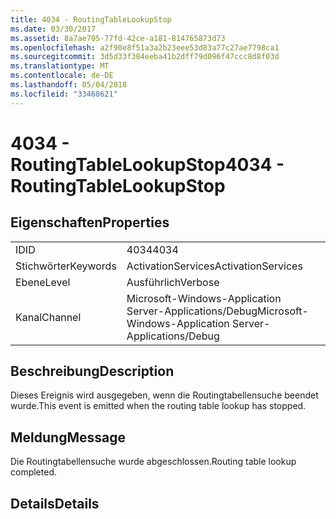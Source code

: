 ```yaml
---
title: 4034 - RoutingTableLookupStop
ms.date: 03/30/2017
ms.assetid: 8a7ae705-77fd-42ce-a181-814765873d73
ms.openlocfilehash: a2f90e8f51a3a2b23eee53d83a77c27ae7798ca1
ms.sourcegitcommit: 3d5d33f384eeba41b2dff79d096f47ccc8d8f03d
ms.translationtype: MT
ms.contentlocale: de-DE
ms.lasthandoff: 05/04/2018
ms.locfileid: "33468621"
---
```

# <a name="4034---routingtablelookupstop"></a><span data-ttu-id="71f98-102">4034 - RoutingTableLookupStop</span><span class="sxs-lookup"><span data-stu-id="71f98-102">4034 - RoutingTableLookupStop</span></span>
## <a name="properties"></a><span data-ttu-id="71f98-103">Eigenschaften</span><span class="sxs-lookup"><span data-stu-id="71f98-103">Properties</span></span>  
  
|||  
|-|-|  
|<span data-ttu-id="71f98-104">ID</span><span class="sxs-lookup"><span data-stu-id="71f98-104">ID</span></span>|<span data-ttu-id="71f98-105">4034</span><span class="sxs-lookup"><span data-stu-id="71f98-105">4034</span></span>|  
|<span data-ttu-id="71f98-106">Stichwörter</span><span class="sxs-lookup"><span data-stu-id="71f98-106">Keywords</span></span>|<span data-ttu-id="71f98-107">ActivationServices</span><span class="sxs-lookup"><span data-stu-id="71f98-107">ActivationServices</span></span>|  
|<span data-ttu-id="71f98-108">Ebene</span><span class="sxs-lookup"><span data-stu-id="71f98-108">Level</span></span>|<span data-ttu-id="71f98-109">Ausführlich</span><span class="sxs-lookup"><span data-stu-id="71f98-109">Verbose</span></span>|  
|<span data-ttu-id="71f98-110">Kanal</span><span class="sxs-lookup"><span data-stu-id="71f98-110">Channel</span></span>|<span data-ttu-id="71f98-111">Microsoft-Windows-Application Server-Applications/Debug</span><span class="sxs-lookup"><span data-stu-id="71f98-111">Microsoft-Windows-Application Server-Applications/Debug</span></span>|  
  
## <a name="description"></a><span data-ttu-id="71f98-112">Beschreibung</span><span class="sxs-lookup"><span data-stu-id="71f98-112">Description</span></span>  
 <span data-ttu-id="71f98-113">Dieses Ereignis wird ausgegeben, wenn die Routingtabellensuche beendet wurde.</span><span class="sxs-lookup"><span data-stu-id="71f98-113">This event is emitted when the routing table lookup has stopped.</span></span>  
  
## <a name="message"></a><span data-ttu-id="71f98-114">Meldung</span><span class="sxs-lookup"><span data-stu-id="71f98-114">Message</span></span>  
 <span data-ttu-id="71f98-115">Die Routingtabellensuche wurde abgeschlossen.</span><span class="sxs-lookup"><span data-stu-id="71f98-115">Routing table lookup completed.</span></span>  
  
## <a name="details"></a><span data-ttu-id="71f98-116">Details</span><span class="sxs-lookup"><span data-stu-id="71f98-116">Details</span></span>
